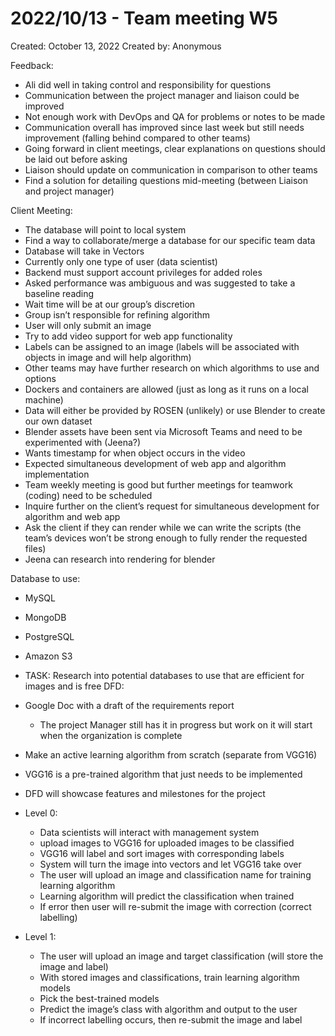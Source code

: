# 2022/10/13 - Team meeting W5

Created: October 13, 2022
Created by: Anonymous

Feedback:

- Ali did well in taking control and responsibility for questions
- Communication between the project manager and liaison could be improved
- Not enough work with DevOps and QA for problems or notes to be made
- Communication overall has improved since last week but still needs improvement (falling behind compared to other teams)
- Going forward in client meetings, clear explanations on questions should be laid out before asking
- Liaison should update on communication in comparison to other teams
- Find a solution for detailing questions mid-meeting (between Liaison and project manager)

Client Meeting:

- The database will point to local system
- Find a way to collaborate/merge a database for our specific team data
- Database will take in Vectors
- Currently only one type of user (data scientist)
- Backend must support account privileges for added roles
- Asked performance was ambiguous and was suggested to take a baseline reading
- Wait time will be at our group’s discretion
- Group isn’t responsible for refining algorithm
- User will only submit an image
- Try to add video support for web app functionality
- Labels can be assigned to an image (labels will be associated with objects in image and will help algorithm)
- Other teams may have further research on which algorithms to use and options
- Dockers and containers are allowed (just as long as it runs on a local machine)
- Data will either be provided by ROSEN (unlikely) or use Blender to create our own dataset
- Blender assets have been sent via Microsoft Teams and need to be experimented with (Jeena?)
- Wants timestamp for when object occurs in the video
- Expected simultaneous development of web app and algorithm implementation
- Team weekly meeting is good but further meetings for teamwork (coding) need to be scheduled
- Inquire further on the client’s request for simultaneous development for algorithm and web app
- Ask the client if they can render while we can write the scripts (the team’s devices won’t be strong enough to fully render the requested files)
- Jeena can research into rendering for blender

Database to use:

- MySQL
- MongoDB
- PostgreSQL
- Amazon S3
- TASK: Research into potential databases to use that are efficient for images and is free
  DFD:

- Google Doc with a draft of the requirements report
  - The project Manager still has it in progress but work on it will start when the organization is complete
- Make an active learning algorithm from scratch (separate from VGG16)
- VGG16 is a pre-trained algorithm that just needs to be implemented
- DFD will showcase features and milestones for the project
- Level 0:
  - Data scientists will interact with management system
  - upload images to VGG16 for uploaded images to be classified
  - VGG16 will label and sort images with corresponding labels
  - System will turn the image into vectors and let VGG16 take over
  - The user will upload an image and classification name for training learning algorithm
  - Learning algorithm will predict the classification when trained
  - If error then user will re-submit the image with correction (correct labelling)
- Level 1:
  - The user will upload an image and target classification (will store the image and label)
  - With stored images and classifications, train learning algorithm models
  - Pick the best-trained models
  - Predict the image’s class with algorithm and output to the user
  - If incorrect labelling occurs, then re-submit the image and label
